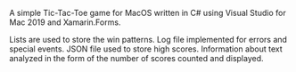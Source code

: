 A simple Tic-Tac-Toe game for MacOS written in C# using Visual Studio for Mac 2019 and Xamarin.Forms.

Lists are used to store the win patterns.
Log file implemented for errors and special events.
JSON file used to store high scores.
Information about text analyzed in the form of the number of scores counted and displayed.
